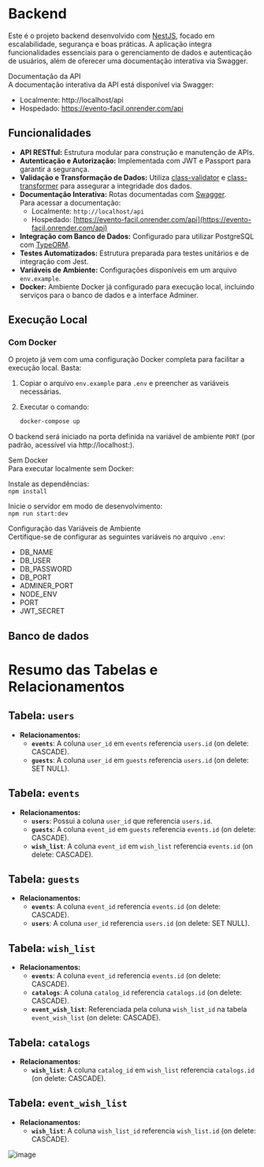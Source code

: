 # Backend

Este é o projeto backend desenvolvido com [NestJS](https://nestjs.com/), focado em escalabilidade, segurança e boas práticas. A aplicação integra funcionalidades essenciais para o gerenciamento de dados e autenticação de usuários, além de oferecer uma documentação interativa via Swagger.

Documentação da API  
A documentação interativa da API está disponível via Swagger:

- Localmente: http://localhost/api
- Hospedado: https://evento-facil.onrender.com/api

## Funcionalidades

- **API RESTful:** Estrutura modular para construção e manutenção de APIs.
- **Autenticação e Autorização:** Implementada com JWT e Passport para garantir a segurança.
- **Validação e Transformação de Dados:** Utiliza [class-validator](https://github.com/typestack/class-validator) e [class-transformer](https://github.com/typestack/class-transformer) para assegurar a integridade dos dados.
- **Documentação Interativa:** Rotas documentadas com [Swagger](https://swagger.io/).  
  Para acessar a documentação:
  - Localmente: `http://localhost/api`
  - Hospedado: [https://evento-facil.onrender.com/api](https://evento-facil.onrender.com/api)
- **Integração com Banco de Dados:** Configurado para utilizar PostgreSQL com [TypeORM](https://typeorm.io/).
- **Testes Automatizados:** Estrutura preparada para testes unitários e de integração com Jest.
- **Variáveis de Ambiente:** Configurações disponíveis em um arquivo `env.example`.
- **Docker:** Ambiente Docker já configurado para execução local, incluindo serviços para o banco de dados e a interface Adminer.

## Execução Local

### Com Docker

O projeto já vem com uma configuração Docker completa para facilitar a execução local. Basta:

1. Copiar o arquivo `env.example` para `.env` e preencher as variáveis necessárias.
2. Executar o comando:

   ```bash
   docker-compose up

O backend será iniciado na porta definida na variável de ambiente `PORT` (por padrão, acessível via http://localhost:<PORT>).

Sem Docker  
Para executar localmente sem Docker:

Instale as dependências:  
`npm install`

Inicie o servidor em modo de desenvolvimento:  
`npm run start:dev`

Configuração das Variáveis de Ambiente  
Certifique-se de configurar as seguintes variáveis no arquivo `.env`:

- DB_NAME
- DB_USER
- DB_PASSWORD
- DB_PORT
- ADMINER_PORT
- NODE_ENV
- PORT
- JWT_SECRET

## Banco de dados

# Resumo das Tabelas e Relacionamentos

## Tabela: `users`

- **Relacionamentos:**
  - **`events`**: A coluna `user_id` em `events` referencia `users.id` (on delete: CASCADE).
  - **`guests`**: A coluna `user_id` em `guests` referencia `users.id` (on delete: SET NULL).

## Tabela: `events`
- **Relacionamentos:**
  - **`users`**: Possui a coluna `user_id` que referencia `users.id`.
  - **`guests`**: A coluna `event_id` em `guests` referencia `events.id` (on delete: CASCADE).
  - **`wish_list`**: A coluna `event_id` em `wish_list` referencia `events.id` (on delete: CASCADE).

## Tabela: `guests`
- **Relacionamentos:**
  - **`events`**: A coluna `event_id` referencia `events.id` (on delete: CASCADE).
  - **`users`**: A coluna `user_id` referencia `users.id` (on delete: SET NULL).

## Tabela: `wish_list`
- **Relacionamentos:**
  - **`events`**: A coluna `event_id` referencia `events.id` (on delete: CASCADE).
  - **`catalogs`**: A coluna `catalog_id` referencia `catalogs.id` (on delete: CASCADE).
  - **`event_wish_list`**: Referenciada pela coluna `wish_list_id` na tabela `event_wish_list` (on delete: CASCADE).

## Tabela: `catalogs`
- **Relacionamentos:**
  - **`wish_list`**: A coluna `catalog_id` em `wish_list` referencia `catalogs.id` (on delete: CASCADE).

## Tabela: `event_wish_list`
- **Relacionamentos:**
  - **`wish_list`**: A coluna `wish_list_id` referencia `wish_list.id` (on delete: CASCADE).

![image](https://github.com/user-attachments/assets/079ff9d6-601d-441d-abfe-f8521ef862c2)
